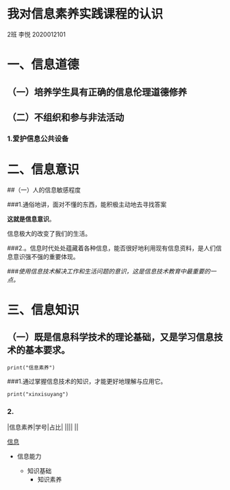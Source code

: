 # 我对信息素养实践课程的认识

2班 李悦 2020012101

# 一、**信息道德**

## （一）培养学生具有正确的信息伦理道德修养

## （二）不组织和参与非法活动

### 1.爱护信息公共设备

# 二、信息意识

##（一）人的信息敏感程度

###1.通俗地讲，面对不懂的东西，能积极主动地去寻找答案 

**这就是信息意识**。

信息极大的改变了我们的生活。

###2.。信息时代处处蕴藏着各种信息，能否很好地利用现有信息资料，是人们信息意识强不强的重要体现。

###*使用信息技术解决工作和生活问题的意识，这是信息技术教育中最重要的一点。*

# 三、信息知识

## （一）既是信息科学技术的理论基础，又是学习信息技术的基本要求。  

```
print("信息素养")
```

###1.通过掌握信息技术的知识，才能更好地理解与应用它。

`print("xinxisuyang")`

### 2.

|信息素养|学号|占比|
||||
||

[信息](http://yingxin.hebtu.edu.cn/index.html)

- 信息能力

  + 知识基础
    * 知识素养

  













